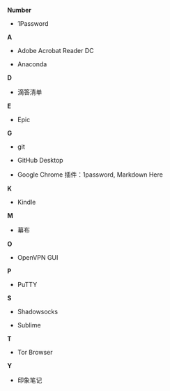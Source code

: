 **Number**

- 1Password

**A**

- Adobe Acrobat Reader DC

- Anaconda

**D**

- 滴答清单

**E**

- Epic

**G**

- git

- GitHub Desktop

- Google Chrome
插件：1password, Markdown Here

**K**

- Kindle

**M**

- 幕布

**O**

- OpenVPN GUI

**P**

- PuTTY

**S**

- Shadowsocks

- Sublime


**T**

- Tor Browser

**Y**

- 印象笔记
